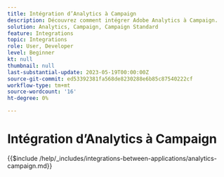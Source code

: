 ```yaml
---
title: Intégration d’Analytics à Campaign
description: Découvrez comment intégrer Adobe Analytics à Campaign.
solution: Analytics, Campaign, Campaign Standard
feature: Integrations
topic: Integrations
role: User, Developer
level: Beginner
kt: null
thumbnail: null
last-substantial-update: 2023-05-19T00:00:00Z
source-git-commit: ed53392381fa568de8230288e6b85c87540222cf
workflow-type: tm+mt
source-wordcount: '16'
ht-degree: 0%

---
```



# Intégration d’Analytics à Campaign

{{$include /help/_includes/integrations-between-applications/analytics-campaign.md}}
